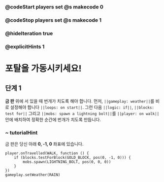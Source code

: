 ### @codeStart players set @s makecode 0
### @codeStop players set @s makecode 1

### @hideIteration true 
### @explicitHints 1

# 포탈을 가동시키세요!

## 단계 1
**금 판** 위에 서 있을 때 번개가 치도록 해야 합니다. 먼저, ``||gameplay: weather||``를 비로 설정해야 합니다 ``||loops: on start||``. 그런 다음 ``||logic: if||``, ``||blocks: test for||`` 그리고 ``||mobs: spawn a lightning bolt||``를 ``||player: on walk||`` 안에 배치하여 정확한 순간에 번개가 치도록 만듭니다.

### ~ tutorialHint
금 판은 당신 아래 **0, -1, 0** 좌표에 있습니다.

```ghost
player.onTravelled(WALK, function () {
    if (blocks.testForBlock(GOLD_BLOCK, pos(0, -1, 0))) {
        mobs.spawn(LIGHTNING_BOLT, pos(0, 0, 0))
    }
})
gameplay.setWeather(RAIN)
```

